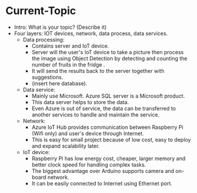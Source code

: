 # Current-Topic
 - Intro: What is your topic? (Describe it)
 - Four layers: IOT devices, network, data process, data services.
   - Data processing: 
      + Contains server and IoT device. 
      + Server will the user's IoT device to take a picture then process the image using Object Detection by detecting and counting the number of fruits in the fridge .
      + It will send the results back to the server together with suggestions.
      + (insert here database). 
   - Data service: 
      + Mainly use Microsoft. Azure SQL server is a Microsoft product. 
      + This data server helps to store the data. 
      + Even Azure is out of service, the data can be transferred to another services to handle and maintain the service.
   - Network: 
      + Azure IoT Hub provides communication between Raspberry Pi (Wifi only) and user's device through Internet. 
      + This is easy for small project because of low cost, easy to deploy and expand scalability later.
   - IoT device: 
      + Raspberry Pi has low energy cost, cheaper, larger memory and better clock speed for handling complex tasks. 
      + The biggest advantage over Arduino supports camera and on-board network. 
      + It can be easily connected to Internet using Ethernet port.
